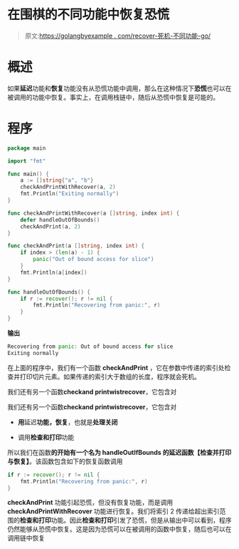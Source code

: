 # 在围棋的不同功能中恢复恐慌

> 原文:[https://golangbyexample . com/recover-死机-不同功能-go/](https://golangbyexample.com/recover-panic-different-function-go/)

# **概述**

如果**延迟**功能和**恢复**功能没有从恐慌功能中调用，那么在这种情况下**恐慌**也可以在被调用的功能中恢复。事实上，在调用栈链中，随后从恐慌中恢复是可能的。

# **程序**

```go
package main

import "fmt"

func main() {
    a := []string{"a", "b"}
    checkAndPrintWithRecover(a, 2)
    fmt.Println("Exiting normally")
}

func checkAndPrintWithRecover(a []string, index int) {
    defer handleOutOfBounds()
    checkAndPrint(a, 2)
}

func checkAndPrint(a []string, index int) {
    if index > (len(a) - 1) {
        panic("Out of bound access for slice")
    }
    fmt.Println(a[index])
}

func handleOutOfBounds() {
    if r := recover(); r != nil {
        fmt.Println("Recovering from panic:", r)
    }
}
```

**输出**

```go
Recovering from panic: Out of bound access for slice
Exiting normally
```

在上面的程序中，我们有一个函数 **checkAndPrint** ，它在参数中传递的索引处检查并打印切片元素。如果传递的索引大于数组的长度，程序就会死机。

我们还有另一个函数**checkand printwistrecover**，它包含对

我们还有另一个函数**checkand printwistrecover**，它包含对

*   **用**延迟**功能，恢复**，也就是**处理关闭**

*   调用**检查和打印**功能

所以我们在函数**的开始有一个名为 **handleOutIfBounds** 的延迟函数【检查并打印与恢复】**。该函数包含如下的恢复函数调用

```go
if r := recover(); r != nil {
    fmt.Println("Recovering from panic:", r)
}
```

**checkAndPrint** 功能引起恐慌，但没有恢复功能，而是调用 **checkAndPrintWithRecover** 功能进行恢复。我们将索引 2 传递给超出索引范围的**检查和打印**功能。因此**检查和打印**引发了恐慌，但是从输出中可以看到，程序仍然能够从恐慌中恢复。这是因为恐慌可以在被调用的函数中恢复，随后也可以在调用链中恢复